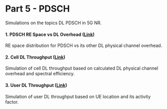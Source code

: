 # Part 5 - PDSCH
Simulations on the topics DL PDSCH in 5G NR.

#### 1. PDSCH RE Space vs DL Overhead ([Link](https://github.com/zulfadlizainal/5G-NR-Planning-And-Dimensioning/tree/master/Part%205%20PDSCH/1_PDSCH%20RE%20Space))

RE space distribution for PDSCH vs its other DL physical channel overhead.
<br />

#### 2. Cell DL Throughput ([Link](https://github.com/zulfadlizainal/5G-NR-Planning-And-Dimensioning/tree/master/Part%205%20PDSCH/2_DL%20Cell%20Throughput))

Simulation of cell DL throughput based on calculated DL physical channel overhead and spectral efficiency.
<br />

#### 3. User DL Throughput ([Link](https://github.com/zulfadlizainal/5G-NR-Planning-And-Dimensioning/tree/master/Part%205%20PDSCH/3_DL%20User%20Throughput))

Simulation of user DL throughput based on UE location and its activity factor.
<br />
